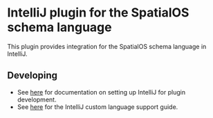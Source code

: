 # IntelliJ plugin for the SpatialOS schema language

This plugin provides integration for the SpatialOS schema language in IntelliJ.

## Developing

* See [here](http://www.jetbrains.org/intellij/sdk/docs/basics/getting_started/setting_up_environment.html)
  for documentation on setting up IntelliJ for plugin development.
* See [here](http://www.jetbrains.org/intellij/sdk/docs/reference_guide/custom_language_support.html)
  for the IntelliJ custom language support guide.

